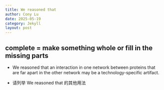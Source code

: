 ```yaml
---
title: We reasoned that
author: Cony Lu
date: 2025-05-19
category: Jekyll
layout: post
---
```



## complete  = make something whole or fill in the missing parts

- We reasoned that an interaction in one network between proteins that are far apart in the other network may be a technology-specific artifact.

- 请列举 We reasoned that 的其他用法
